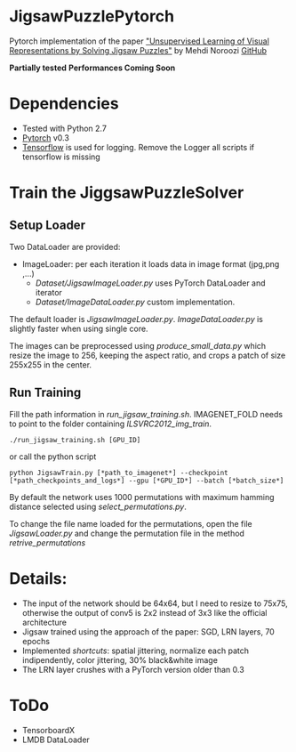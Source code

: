 # JigsawPuzzlePytorch
Pytorch implementation of the paper ["Unsupervised Learning of Visual Representations by Solving Jigsaw Puzzles"](https://arxiv.org/abs/1603.09246) by Mehdi Noroozi [GitHub](https://github.com/MehdiNoroozi/JigsawPuzzleSolver)

**Partially tested**
**Performances Coming Soon**

# Dependencies
- Tested with Python 2.7
- [Pytorch](http://pytorch.org/) v0.3
- [Tensorflow](https://www.tensorflow.org/) is used for logging. 
  Remove the Logger all scripts if tensorflow is missing

# Train the JiggsawPuzzleSolver
## Setup Loader
Two DataLoader are provided:
- ImageLoader: per each iteration it loads data in image format (jpg,png ,...)
    - *Dataset/JigsawImageLoader.py* uses PyTorch DataLoader and iterator
    - *Dataset/ImageDataLoader.py* custom implementation.

The default loader is *JigsawImageLoader.py*. *ImageDataLoader.py* is slightly faster when using single core.

The images can be preprocessed using *_produce_small_data.py_* which resize the image to 256, keeping the aspect ratio, and crops a patch of size 255x255 in the center.

## Run Training
Fill the path information in *run_jigsaw_training.sh*. 
IMAGENET_FOLD needs to point to the folder containing *ILSVRC2012_img_train*.

```
./run_jigsaw_training.sh [GPU_ID]
```
or call the python script
```
python JigsawTrain.py [*path_to_imagenet*] --checkpoint [*path_checkpoints_and_logs*] --gpu [*GPU_ID*] --batch [*batch_size*]
```
By default the network uses 1000 permutations with maximum hamming distance selected using *select_permutations.py*.

To change the file name loaded for the permutations, open the file *JigsawLoader.py* and change the permutation file in the method *retrive_permutations*

# Details:
- The input of the network should be 64x64, but I need to resize to 75x75,
  otherwise the output of conv5 is 2x2 instead of 3x3 like the official architecture
- Jigsaw trained using the approach of the paper: SGD, LRN layers, 70 epochs
- Implemented *shortcuts*: spatial jittering, normalize each patch indipendently, color jittering, 30% black&white image
- The LRN layer crushes with a PyTorch version older than 0.3

# ToDo
- TensorboardX
- LMDB DataLoader
